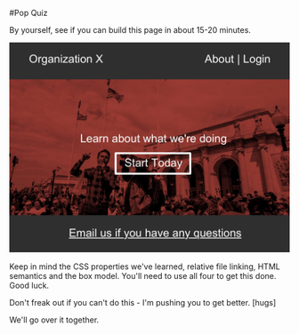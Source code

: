#Pop Quiz

By yourself, see if you can build this page in about 15-20 minutes.

![Design Goal](img/comp.jpg)

Keep in mind the CSS properties we've learned, relative file linking, HTML semantics and the box model. You'll need to use all four to get this done. Good luck.

Don't freak out if you can't do this - I'm pushing you to get better. [hugs]

We'll go over it together. 
